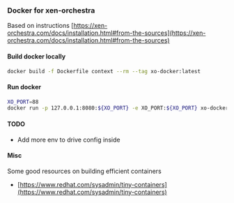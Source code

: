 ### Docker for xen-orchestra

Based on instructions [https://xen-orchestra.com/docs/installation.html#from-the-sources](https://xen-orchestra.com/docs/installation.html#from-the-sources)

#### Build docker locally

```bash
docker build -f Dockerfile context --rm --tag xo-docker:latest 
```

#### Run docker

```bash
XO_PORT=88
docker run -p 127.0.0.1:8080:${XO_PORT} -e XO_PORT:${XO_PORT} xo-docker:latest 
```

#### TODO
- Add more env to drive config inside

#### Misc

Some good resources on building efficient containers

- [https://www.redhat.com/sysadmin/tiny-containers](https://www.redhat.com/sysadmin/tiny-containers)
